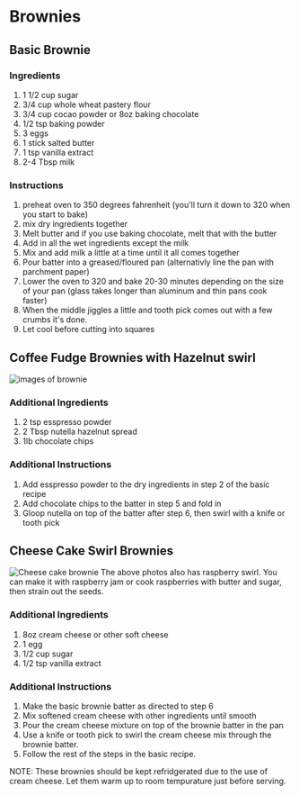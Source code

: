 # Brownies

## Basic Brownie

### Ingredients

1. 1 1/2 cup sugar
2. 3/4 cup whole wheat pastery flour
3. 3/4 cup cocao powder or 8oz baking chocolate
4. 1/2 tsp baking powder
5. 3 eggs
6. 1 stick salted butter
7. 1 tsp vanilla extract
8. 2-4 Tbsp milk

### Instructions

1. preheat oven to 350 degrees fahrenheit (you'll turn it down to 320 when you start to bake)
2. mix dry ingredients together
3. Melt butter and if you use baking chocolate, melt that with the butter
4. Add in all the wet ingredients except the milk
5. Mix and add milk a little at a time until it all comes together
6. Pour batter into a greased/floured pan (alternativly line the pan with parchment paper)
8. Lower the oven to 320 and bake 20-30 minutes depending on the size of your pan (glass takes longer than aluminum and thin pans cook faster)
9. When the middle jiggles a little and tooth pick comes out with a few crumbs it's done.
10. Let cool before cutting into squares

## Coffee Fudge Brownies with Hazelnut swirl
![images of brownie](https://camo.githubusercontent.com/8ea66c7f644f41e5452b8d241c19e84556f35a2c/687474703a2f2f692e696d6775722e636f6d2f6f545159616a552e6a7067)

### Additional Ingredients

1. 2 tsp esspresso powder
2. 2 Tbsp nutella hazelnut spread
3. 1lb chocolate chips

### Additional Instructions

1. Add esspresso powder to the dry ingredients in step 2 of the basic recipe
2. Add chocolate chips to the batter in step 5 and fold in
3. Gloop nutella on top of the batter after step 6, then swirl with a knife or tooth pick

## Cheese Cake Swirl Brownies
![Cheese cake brownie](http://i.imgur.com/16dTqXu.jpg)
The above photos also has raspberry swirl. You can make it with raspberry jam or cook raspberries with butter and sugar, then strain out the seeds.

### Additional Ingredients

1. 8oz cream cheese or other soft cheese
2. 1 egg
3. 1/2 cup sugar
4. 1/2 tsp vanilla extract

### Additional Instructions

1. Make the basic brownie batter as directed to step 6
2. Mix softened cream cheese with other ingredients until smooth
3. Pour the cream cheese mixture on top of the brownie batter in the pan
4. Use a knife or tooth pick to swirl the cream cheese mix through the brownie batter.
5. Follow the rest of the steps in the basic recipe.

NOTE: These brownies should be kept refridgerated due to the use of cream cheese. Let them warm up to room tempurature just before serving.

